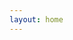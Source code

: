 ```yaml
---
layout: home
---
```


<script setup>
  import {
    VPTeamPage,
    VPTeamPageTitle,
    VPTeamMembers
  } from 'vitepress/theme';

  const members = [
    {
      avatar: 'https://www.github.com/dominiq007.png',
      name: 'Dominik Rajkowski',
      title: 'Creator and developer',
      links: [
        {
          icon: 'github',
          link: 'https://github.com/dominiq007',
        },
        {
          icon: 'instagram',
          link: 'https://www.instagram.com/dominiq_rajkowski',
        },
      ],
    },
  ];
</script>

<VPTeamPage>
  <VPTeamPageTitle>
    <template #title>
      Developer Team
    </template>
    <template #lead>
      Northle is currently developed by one person.
    </template>
  </VPTeamPageTitle>

  <VPTeamMembers :members="members" />
</VPTeamPage>
